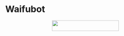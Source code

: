 # Waifubot
<p align="center"><a href="https://dashboard.heroku.com/new?template=https://github.com/ashui501/waifubotopnee"> <img 
src="https://img.shields.io/badge/Deploy%20To%20Heroku-red?style=flat&logo=heroku" width="210" height="34.45" /></a></p>


